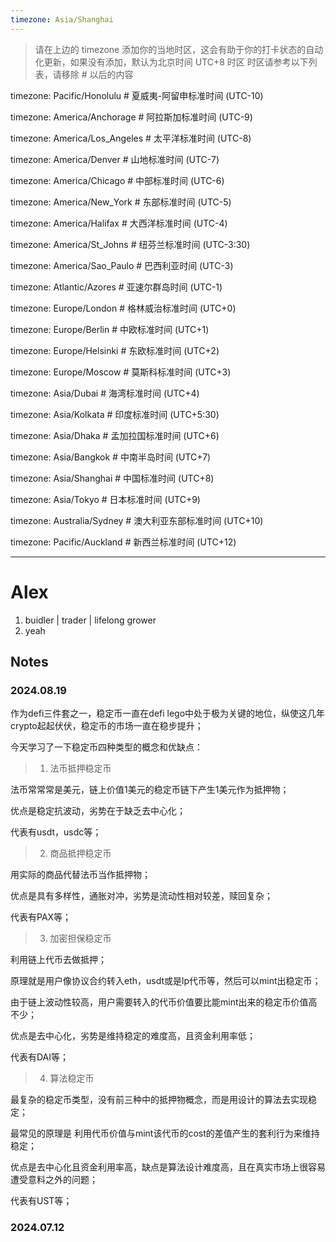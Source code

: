 ```yaml
---
timezone: Asia/Shanghai
---
```


> 请在上边的 timezone 添加你的当地时区，这会有助于你的打卡状态的自动化更新，如果没有添加，默认为北京时间 UTC+8 时区
> 时区请参考以下列表，请移除 # 以后的内容

timezone: Pacific/Honolulu # 夏威夷-阿留申标准时间 (UTC-10)

timezone: America/Anchorage # 阿拉斯加标准时间 (UTC-9)

timezone: America/Los_Angeles # 太平洋标准时间 (UTC-8)

timezone: America/Denver # 山地标准时间 (UTC-7)

timezone: America/Chicago # 中部标准时间 (UTC-6)

timezone: America/New_York # 东部标准时间 (UTC-5)

timezone: America/Halifax # 大西洋标准时间 (UTC-4)

timezone: America/St_Johns # 纽芬兰标准时间 (UTC-3:30)

timezone: America/Sao_Paulo # 巴西利亚时间 (UTC-3)

timezone: Atlantic/Azores # 亚速尔群岛时间 (UTC-1)

timezone: Europe/London # 格林威治标准时间 (UTC+0)

timezone: Europe/Berlin # 中欧标准时间 (UTC+1)

timezone: Europe/Helsinki # 东欧标准时间 (UTC+2)

timezone: Europe/Moscow # 莫斯科标准时间 (UTC+3)

timezone: Asia/Dubai # 海湾标准时间 (UTC+4)

timezone: Asia/Kolkata # 印度标准时间 (UTC+5:30)

timezone: Asia/Dhaka # 孟加拉国标准时间 (UTC+6)

timezone: Asia/Bangkok # 中南半岛时间 (UTC+7)

timezone: Asia/Shanghai # 中国标准时间 (UTC+8)

timezone: Asia/Tokyo # 日本标准时间 (UTC+9)

timezone: Australia/Sydney # 澳大利亚东部标准时间 (UTC+10)

timezone: Pacific/Auckland # 新西兰标准时间 (UTC+12)

---

# Alex

1. buidler | trader | lifelong grower
2. yeah

## Notes

<!-- Content_START -->

### 2024.08.19

作为defi三件套之一，稳定币一直在defi lego中处于极为关键的地位，纵使这几年crypto起起伏伏，稳定币的市场一直在稳步提升；

今天学习了一下稳定币四种类型的概念和优缺点：
> 1. 法币抵押稳定币

法币常常常是美元，链上价值1美元的稳定币链下产生1美元作为抵押物；

优点是稳定抗波动，劣势在于缺乏去中心化；

代表有usdt，usdc等；

> 2. 商品抵押稳定币

用实际的商品代替法币当作抵押物；

优点是具有多样性，通胀对冲，劣势是流动性相对较差，赎回复杂；

代表有PAX等；

> 3. 加密担保稳定币

利用链上代币去做抵押；

原理就是用户像协议合约转入eth，usdt或是lp代币等，然后可以mint出稳定币；

由于链上波动性较高，用户需要转入的代币价值要比能mint出来的稳定币价值高不少；

优点是去中心化，劣势是维持稳定的难度高，且资金利用率低；

代表有DAI等；

> 4. 算法稳定币

最复杂的稳定币类型，没有前三种中的抵押物概念，而是用设计的算法去实现稳定；

最常见的原理是 利用代币价值与mint该代币的cost的差值产生的套利行为来维持稳定；

优点是去中心化且资金利用率高，缺点是算法设计难度高，且在真实市场上很容易遭受意料之外的问题；

代表有UST等；




### 2024.07.12

<!-- Content_END -->
